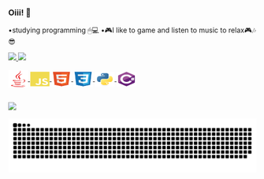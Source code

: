 ### Oiii! 👋 

•studying programming 🖱💻
•🎮I like to game and listen to music to relax🎮🎶😎


<div>
  <a href="https://github.com/MikaaOliver">
  <img height="180em" src="https://github-readme-stats.vercel.app/api?username=MikaaOliver&show_icons=true&theme=synthwave&include_all_commits=true&count_private=true"/>
  <img height="160em" src="https://github-readme-stats.vercel.app/api/top-langs/?username=MikaaOliver&layout=compact&langs_count=7&theme=synthwave"/>
</div>

  
  <div style="display: inline_block"><br>
     <img align="center" alt="Mikaa-JAVA" height="35" width="40" src="https://raw.githubusercontent.com/devicons/devicon/master/icons/java/java-plain.svg">
     <img align="center" alt="Mikaa-Js" height="30" width="40" src="https://raw.githubusercontent.com/devicons/devicon/master/icons/javascript/javascript-plain.svg">
     <img align="center" alt="Mikaa-HTML" height="30" width="40" src="https://raw.githubusercontent.com/devicons/devicon/master/icons/html5/html5-original.svg">
     <img align="center" alt="Mikaa-CSS" height="30" width="40" src="https://raw.githubusercontent.com/devicons/devicon/master/icons/css3/css3-original.svg">
     <img align="center" alt="Mikaa-Python" height="30" width="40" src="https://raw.githubusercontent.com/devicons/devicon/master/icons/python/python-original.svg">
     <img align="center" alt="Mikaa-Csharp" height="30" width="40" src="https://raw.githubusercontent.com/devicons/devicon/master/icons/csharp/csharp-original.svg">
  </div>
  
   ##
  
  <a href="https://www.linkedin.com/in/michelli-oliveira-a2201883/" target="_blank"><img src="https://img.shields.io/badge/-LinkedIn-%230077B5?style=for-the-badge&logo=linkedin&logoColor=white" target="_blank"></a>


![Snake animation](https://github.com/MikaaOliver/MikaaOliver/blob/output/github-contribution-grid-snake.svg)
